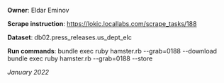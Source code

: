 **Owner**: Eldar Eminov
 
**Scrape instruction**: https://lokic.locallabs.com/scrape_tasks/188

**Dataset**: db02.press_releases.us_dept_elc

**Run commands**: 
bundle exec ruby hamster.rb --grab=0188 --download
bundle exec ruby hamster.rb --grab=0188 --store

_January 2022_
